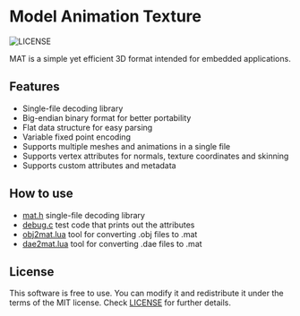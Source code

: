 # Model Animation Texture
![LICENSE](https://img.shields.io/badge/LICENSE-MIT-green.svg)

MAT is a simple yet efficient 3D format intended for embedded applications.

## Features
- Single-file decoding library
- Big-endian binary format for better portability
- Flat data structure for easy parsing
- Variable fixed point encoding
- Supports multiple meshes and animations in a single file
- Supports vertex attributes for normals, texture coordinates and skinning
- Supports custom attributes and metadata

## How to use
- [mat.h](mat.h) single-file decoding library
- [debug.c](debug.c) test code that prints out the attributes
- [obj2mat.lua](obj2mat.lua) tool for converting .obj files to .mat
- [dae2mat.lua](dae2mat.lua) tool for converting .dae files to .mat

## License
This software is free to use. You can modify it and redistribute it under the terms of the 
MIT license. Check [LICENSE](LICENSE) for further details.
